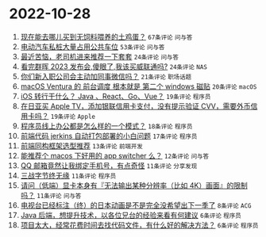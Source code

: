 # 2022-10-28

1. [现在能去哪儿买到无饲料喂养的土鸡蛋？](https://www.v2ex.com/t/890560) `67条评论` `问与答`
1. [电动汽车私桩大量占用公共车位](https://www.v2ex.com/t/890566) `53条评论` `问与答`
1. [最近苦恼，老司机进来推荐一下套套](https://www.v2ex.com/t/890583) `24条评论` `问与答`
1. [看完群晖 2023 发布会,傻眼了,我该买威联通吗?](https://www.v2ex.com/t/890579) `24条评论` `NAS`
1. [你们新入职公司会主动加同事微信吗？](https://www.v2ex.com/t/890585) `21条评论` `职场话题`
1. [macOS Ventura 的 前台调度 根本就是 第二个 windows 磁贴](https://www.v2ex.com/t/890577) `20条评论` `macOS`
1. [iOS 转行干什么？ Java 、React、Go、Vue？](https://www.v2ex.com/t/890568) `19条评论` `程序员`
1. [在日亚买 Apple TV，添加银联信用卡支付，没有提示验证 CVV，需要外币信用卡吗？](https://www.v2ex.com/t/890558) `19条评论` `Apple`
1. [程序员线上办公都是怎么样的一个模式？](https://www.v2ex.com/t/890573) `18条评论` `程序员`
1. [前端代码 jerkins 自动打包部署的小白问题](https://www.v2ex.com/t/890580) `17条评论` `程序员`
1. [前端同构框架选型推荐](https://www.v2ex.com/t/890565) `13条评论` `前端开发`
1. [能推荐个 macos 下好用的 app switcher 么？](https://www.v2ex.com/t/890563) `12条评论` `问与答`
1. [QQ 邮箱竟然让我绑定手机号，有点奇怪](https://www.v2ex.com/t/890575) `11条评论` `分享发现`
1. [三战字节终无缘](https://www.v2ex.com/t/890569) `11条评论` `程序员`
1. [请问（低端）显卡本身有『无法输出某种分辨率（比如 4K）画面』的限制吗？](https://www.v2ex.com/t/890561) `11条评论` `问与答`
1. [电视台已经标注（终）的日本动画是不是完全没希望出下一季了](https://www.v2ex.com/t/890576) `8条评论` `ACG`
1. [Java 后端，想提升技术，以各位兄台的经验来看有何建议](https://www.v2ex.com/t/890593) `6条评论` `程序员`
1. [项目太大，经常花费时间去找代码文件，有什么好的解决方法？](https://www.v2ex.com/t/890581) `6条评论` `程序员`
